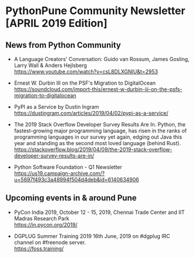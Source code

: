 # PythonPune Community Newsletter [APRIL 2019 Edition]

## News from Python Community

* A Language Creators' Conversation: Guido van Rossum, James Gosling, Larry Wall & Anders Hejlsberg  
  https://www.youtube.com/watch?v=csL8DLXGNlU&t=2953

* Ernest W. Durbin III on the PSF's Migration to DigitalOcean  
  https://soundcloud.com/import-this/ernest-w-durbin-iii-on-the-psfs-migration-to-digitalocean

* PyPI as a Service by Dustin Ingram  
  https://dustingram.com/articles/2019/04/02/pypi-as-a-service/

* The 2019 Stack Overflow Developer Survey Results Are In.
  Python, the fastest-growing major programming language, has risen in the ranks of programming
  languages in our survey yet again, edging out Java this year and standing as the second most
  loved language (behind Rust).  
  https://stackoverflow.blog/2019/04/09/the-2019-stack-overflow-developer-survey-results-are-in/

* Python Software Foundation - Q1 Newsletter  
  https://us19.campaign-archive.com/?u=5697f493c3a48994f504d4deb&id=6140634906

## Upcoming events in & around Pune

* PyCon India 2019, October 12 - 15, 2019,
  Chennai Trade Center and IIT Madras Research Park  
  https://in.pycon.org/2019/

* DGPLUG Summer Training 2019
  16th June, 2019 on #dgplug IRC channel on #freenode server.  
  https://foss.training/
